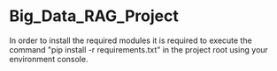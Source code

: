 # Big_Data_RAG_Project

In order to install the required modules it is required to execute the command "pip install -r requirements.txt" in the project root using your environment console.